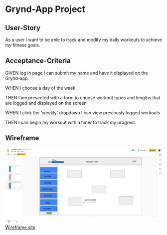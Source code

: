 # Grynd-App Project

## User-Story
As a user I want to be able to track and modify my daily workouts to achieve my fitness goals. 

## Acceptance-Criteria
GIVEN log in page I can submit my name and have it displayed on the Grynd-app.

WHEN I choose a day of the week

THEN I am presented with a form to choose workout types and lengths that are logged and displayed on the screen

WHEN I click the 'weekly' dropdown I can view previously logged workouts

THEN I can begin my workout with a timer to track my progress

## Wireframe
![Wireframe](./assets/img/screencapture-docs-google-presentation-d-1pEXKMuA6Fylk4uxW2pN34GunoDKNCb5jfK7jLyi3LxA-edit-2022-11-07-21_32_11.png)
[Wireframe site](https://docs.google.com/presentation/d/1pEXKMuA6Fylk4uxW2pN34GunoDKNCb5jfK7jLyi3LxA/edit?usp=sharing)



